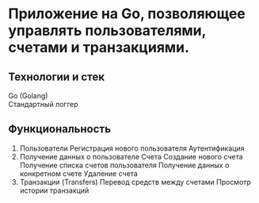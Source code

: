 # Приложение на Go, позволяющее управлять пользователями, счетами и транзакциями. 

## Технологии и стек 
Go (Golang)  
Стандартный логгер 

## Функциональность 
1. Пользователи 
Регистрация нового пользователя 
Аутентификация  
2. Получение данных о пользователе 
Счета 
Создание нового счета 
Получение списка счетов пользователя 
Получение данных о конкретном счете 
Удаление счета 
3. Транзакции (Transfers) 
Перевод средств между счетами 
Просмотр истории транзакций 

